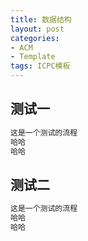 ```yaml
---
title: 数据结构
layout: post
categories:
- ACM
- Template
tags: ICPC模板
---
```

## 测试一

```cpp
这是一个测试的流程
哈哈
哈哈
```

## 测试二

```cpp
这是一个测试的流程
哈哈
哈哈
```

